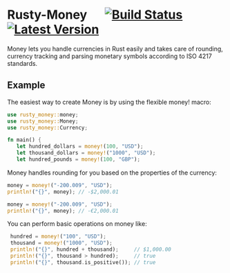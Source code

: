 # Rusty-Money &emsp; [![Build Status]][travis] [![Latest Version]][crates.io]

[Build Status]: https://travis-ci.com/varunsrin/rusty_money.svg?branch=master
[travis]: https://travis-ci.com/varunsrin/rusty_money
[Latest Version]: https://img.shields.io/crates/v/rusty-money.svg
[crates.io]: https://crates.io/crates/rusty-money


Money lets you handle currencies in Rust easily and takes care of rounding, currency tracking
and parsing monetary symbols according to ISO 4217 standards.

## Example

The easiest way to create Money is by using the flexible money! macro:

 ```rust
use rusty_money::money;
use rusty_money::Money;
use rusty_money::Currency;

fn main() {
    let hundred_dollars = money!(100, "USD");
    let thousand_dollars = money!("1000", "USD");
    let hundred_pounds = money!(100, "GBP");

```

Money handles rounding for you based on the properties of the currency:    

 ```rust
money = money!("-200.009", "USD");
println!("{}", money); // -$2,000.01

money = money!("-200.009", "USD");
println!("{}", money); // -€2,000.01

```

You can perform basic operations on money like: 
 
```rust
 hundred = money!("100", "USD");
 thousand = money!("1000", "USD");
 println!("{}", hundred + thousand);     // $1,000.00
 println!("{}", thousand > hundred);     // true
 println!("{}", thousand.is_positive()); // true
```